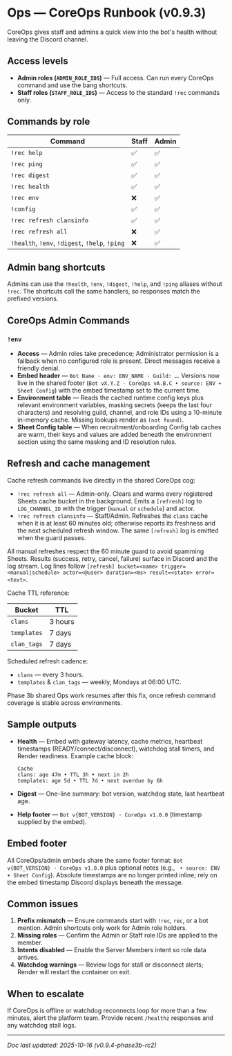 # Ops — CoreOps Runbook (v0.9.3)

CoreOps gives staff and admins a quick view into the bot's health without leaving the
Discord channel.

## Access levels
- **Admin roles (`ADMIN_ROLE_IDS`)** — Full access. Can run every CoreOps command and use
  the bang shortcuts.
- **Staff roles (`STAFF_ROLE_IDS`)** — Access to the standard `!rec` commands only.

## Commands by role

| Command | Staff | Admin |
| --- | --- | --- |
| `!rec help` | ✅ | ✅ |
| `!rec ping` | ✅ | ✅ |
| `!rec digest` | ✅ | ✅ |
| `!rec health` | ✅ | ✅ |
| `!rec env` | ❌ | ✅ |
| `!config` | ✅ | ✅ |
| `!rec refresh clansinfo` | ✅ | ✅ |
| `!rec refresh all` | ❌ | ✅ |
| `!health`, `!env`, `!digest`, `!help`, `!ping` | ❌ | ✅ |

## Admin bang shortcuts
Admins can use the `!health`, `!env`, `!digest`, `!help`, and `!ping` aliases without
`!rec`. The shortcuts call the same handlers, so responses match the prefixed versions.

## CoreOps Admin Commands

### `!env`

- **Access** — Admin roles take precedence; Administrator permission is a fallback when
  no configured role is present. Direct messages receive a friendly denial.
- **Embed header** — `Bot Name · env: ENV_NAME · Guild: …`. Versions now live in the
  shared footer (`Bot vX.Y.Z · CoreOps vA.B.C • source: ENV + Sheet Config`) with the
  embed timestamp set to the current time.
- **Environment table** — Reads the cached runtime config keys plus relevant environment
  variables, masking secrets (keeps the last four characters) and resolving guild,
  channel, and role IDs using a 10-minute in-memory cache. Missing lookups render as
  `(not found)`.
- **Sheet Config table** — When recruitment/onboarding Config tab caches are warm,
  their keys and values are added beneath the environment section using the same masking
  and ID resolution rules.

## Refresh and cache management

Cache refresh commands live directly in the shared CoreOps cog:

- `!rec refresh all` — Admin-only. Clears and warms every registered Sheets cache bucket in the background. Emits a `[refresh]` log to `LOG_CHANNEL_ID` with the trigger (`manual` or `schedule`) and actor.
- `!rec refresh clansinfo` — Staff/Admin. Refreshes the `clans` cache when it is at least 60 minutes old; otherwise reports its freshness and the next scheduled refresh window. The same `[refresh]` log is emitted when the guard passes.

All manual refreshes respect the 60 minute guard to avoid spamming Sheets. Results (success, retry, cancel, failure) surface in Discord and the log stream. Log lines follow `[refresh] bucket=<name> trigger=<manual|schedule> actor=<@user> duration=<ms> result=<state> error=<text>`.

Cache TTL reference:

| Bucket | TTL |
| --- | --- |
| `clans` | 3 hours |
| `templates` | 7 days |
| `clan_tags` | 7 days |

Scheduled refresh cadence:

- `clans` — every 3 hours.
- `templates` & `clan_tags` — weekly, Mondays at 06:00 UTC.

Phase 3b shared Ops work resumes after this fix, once refresh command coverage is stable across environments.

## Sample outputs
- **Health** — Embed with gateway latency, cache metrics, heartbeat timestamps (READY/connect/disconnect),
  watchdog stall timers, and Render readiness. Example cache block:

  ```
  Cache
  clans: age 47m • TTL 3h • next in 2h
  templates: age 5d • TTL 7d • next overdue by 6h
  ```
- **Digest** — One-line summary: bot version, watchdog state, last heartbeat age.
- **Help footer** — `Bot v{BOT_VERSION} · CoreOps v1.0.0` (timestamp supplied by the
  embed).

## Embed footer

All CoreOps/admin embeds share the same footer format: `Bot v{BOT_VERSION} · CoreOps
v1.0.0` plus optional notes (e.g., ` • source: ENV + Sheet Config`). Absolute timestamps
are no longer printed inline; rely on the embed timestamp Discord displays beneath the
message.

## Common issues
1. **Prefix mismatch** — Ensure commands start with `!rec`, `rec`, or a bot mention. Admin
   shortcuts only work for Admin role holders.
2. **Missing roles** — Confirm the Admin or Staff role IDs are applied to the member.
3. **Intents disabled** — Enable the Server Members intent so role data arrives.
4. **Watchdog warnings** — Review logs for stall or disconnect alerts; Render will restart
   the container on exit.

## When to escalate
If CoreOps is offline or watchdog reconnects loop for more than a few minutes, alert the
platform team. Provide recent `/healthz` responses and any watchdog stall logs.

---

_Doc last updated: 2025-10-16 (v0.9.4-phase3b-rc2)_
